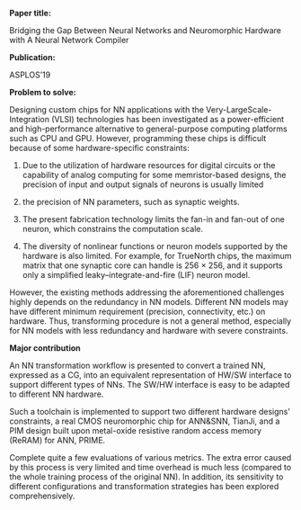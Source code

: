 **Paper title:**

Bridging the Gap Between Neural Networks and Neuromorphic Hardware with A Neural
Network Compiler

**Publication:**

ASPLOS’19

**Problem to solve:**

Designing custom chips for NN applications with the Very-LargeScale-Integration
(VLSI) technologies has been investigated as a power-efficient and
high-performance alternative to general-purpose computing platforms such as CPU
and GPU. However, programming these chips is difficult because of some
hardware-specific constraints:

1. Due to the utilization of hardware resources for digital circuits or the
capability of analog computing for some memristor-based designs, the precision
of input and output signals of neurons is usually limited

2. the precision of NN parameters, such as synaptic weights.

3. The present fabrication technology limits the fan-in and fan-out of one
neuron, which constrains the computation scale.

4. The diversity of nonlinear functions or neuron models supported by the
hardware is also limited. For example, for TrueNorth chips, the maximum matrix
that one synaptic core can handle is 256 × 256, and it supports only a
simplified leaky–integrate-and-fire (LIF) neuron model.

However, the existing methods addressing the aforementioned challenges highly
depends on the redundancy in NN models. Different NN models may have different
minimum requirement (precision, connectivity, etc.) on hardware. Thus,
transforming procedure is not a general method, especially for NN models with
less redundancy and hardware with severe constraints.

**Major contribution**

An NN transformation workflow is presented to convert a trained NN, expressed as
a CG, into an equivalent representation of HW/SW interface to support different
types of NNs. The SW/HW interface is easy to be adapted to different NN
hardware.

Such a toolchain is implemented to support two different hardware designs’
constraints, a real CMOS neuromorphic chip for ANN&SNN, TianJi, and a PIM design
built upon metal-oxide resistive random access memory (ReRAM) for ANN, PRIME.

Complete quite a few evaluations of various metrics. The extra error caused by
this process is very limited and time overhead is much less (compared to the
whole training process of the original NN). In addition, its sensitivity to
different configurations and transformation strategies has been explored
comprehensively.

